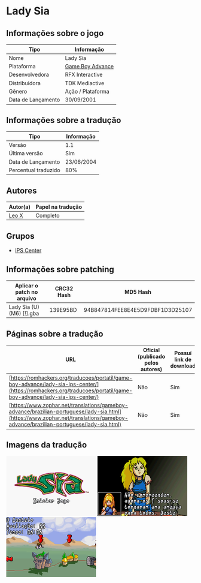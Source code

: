 # Lady Sia

## Informações sobre o jogo

| Tipo | Informação |
| ----------- | ----------- |
| Nome | Lady Sia |
| Plataforma | [Game Boy Advance](../) |
| Desenvolvedora | RFX Interactive |
| Distribuidora | TDK Mediactive |
| Gênero | Ação / Plataforma |
| Data de Lançamento | 30/09/2001 |

## Informações sobre a tradução

| Tipo | Informação |
| ----------- | ----------- |
| Versão | 1\.1 |
| Última versão | Sim |
| Data de Lançamento | 23/06/2004 |
| Percentual traduzido | 80% |

## Autores

| Autor(a) | Papel na tradução |
| ----------- | ----------- |
| [Leo X](../../../autores/leo-x/) | Completo |

## Grupos

* [IPS Center](../../../grupos/ips-center/)

## Informações sobre patching

| Aplicar o patch no arquivo | CRC32 Hash | MD5 Hash |
| ----------- | ----------- | ----------- |
| Lady Sia \(U\) \(M6\) \[\!\]\.gba | 139E95BD | 94B847814FEE8E4E5D9FDBF1D3D25107 |

## Páginas sobre a tradução

| URL | Oficial (publicado pelos autores) | Possuí link de download |
| ----------- | ----------- | ----------- |
| [https://romhackers.org/traducoes/portatil/game-boy-advance/lady-sia-ips-center/](https://romhackers.org/traducoes/portatil/game-boy-advance/lady-sia-ips-center/) | Não | Sim |
| [https://www.zophar.net/translations/gameboy-advance/brazilian-portuguese/lady-sia.html](https://www.zophar.net/translations/gameboy-advance/brazilian-portuguese/lady-sia.html) | Não | Sim |

## Imagens da tradução

![Imagem de exemplo da tradução 1](1.png)
![Imagem de exemplo da tradução 2](2.png)
![Imagem de exemplo da tradução 3](3.png)